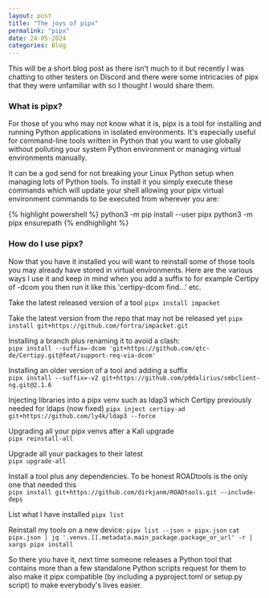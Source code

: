 ```yaml
---
layout: post
title: "The joys of pipx"
permalink: "pipx"
date: 24-05-2024
categories: Blog
---
```


This will be a short blog post as there isn't much to it but recently I was chatting to other testers on Discord and there were some intricacies of pipx that they were unfamiliar with so I thought I would share them. 


### What is pipx?

For those of you who may not know what it is, pipx is a tool for installing and running Python applications in isolated environments. It's especially useful for command-line tools written in Python that you want to use globally without polluting your system Python environment or managing virtual environments manually. 

It can be a god send for not breaking your Linux Python setup when managing lots of Python tools. To install it you simply execute these commands which will update your shell allowing your pipx virtual environment commands to be executed from wherever you are:

{% highlight powershell %}
python3 -m pip install --user pipx
python3 -m pipx ensurepath
{% endhighlight %}

### How do I use pipx?

Now that you have it installed you will want to reinstall some of those tools you may already have stored in virtual environments. Here are the various ways I use it and keep in mind when you add a suffix to for example Certipy of -dcom you then run it like this 'certipy-dcom find...' etc.

Take the latest released version of a tool
`pipx install impacket`

Take the latest version from the repo that may not be released yet
`pipx install git+https://github.com/fortra/impacket.git`

Installing a branch plus renaming it to avoid a clash:  
`pipx install --suffix=-dcom 'git+https://github.com/qtc-de/Certipy.git@feat/support-req-via-dcom'`

Installing an older version of a tool and adding a suffix  
`pipx install --suffix=-v2 git+https://github.com/p0dalirius/smbclient-ng.git@2.1.6`

Injecting libraries into a pipx venv such as ldap3 which Certipy previously needed for ldaps (now fixed)
`pipx inject certipy-ad git+https://github.com/ly4k/ldap3 --force`

Upgrading all your pipx venvs after a Kali upgrade  
`pipx reinstall-all`

Upgrade all your packages to their latest  
`pipx upgrade-all`

Install a tool plus any dependencies. To be honest ROADtools is the only one that needed this  
`pipx install git+https://github.com/dirkjanm/ROADtools.git --include-deps`

List what I have installed
`pipx list`

Reinstall my tools on a new device:
`pipx list --json > pipx.json`
`cat pipx.json | jq '.venvs.[].metadata.main_package.package_or_url' -r | xargs pipx install`


So there you have it, next time someone releases a Python tool that contains more than a few standalone Python scripts request for them to also make it pipx compatible (by including a pyproject.toml or setup.py script) to make everybody's lives easier.












